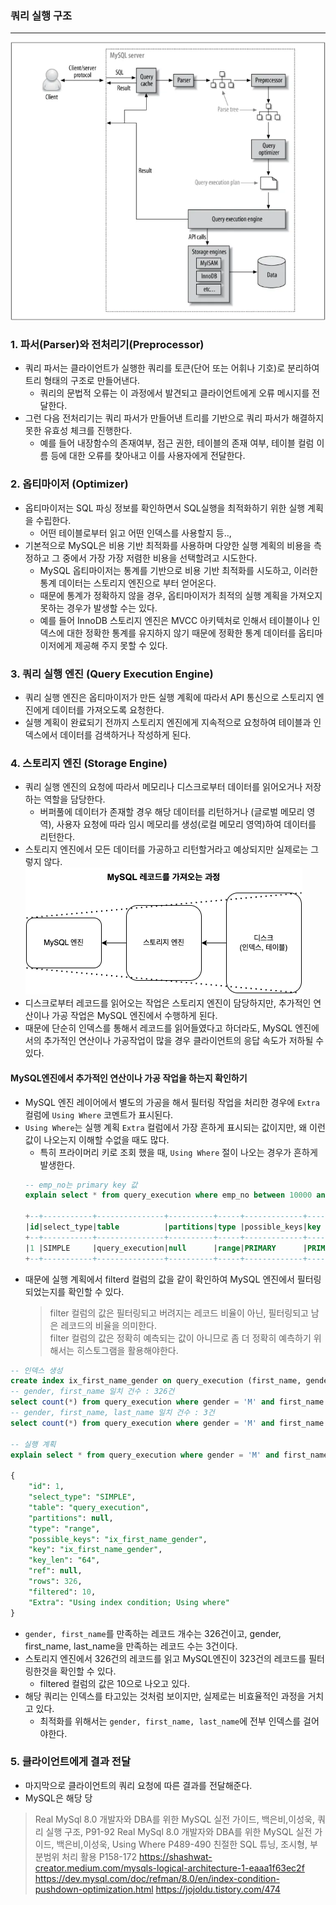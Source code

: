 
### 쿼리 실행 구조

---

![](./img/query_execution_structure.png)

### 1. 파서(Parser)와 전처리기(Preprocessor)

- 쿼리 파서는 클라이언트가 실행한 쿼리를 토큰(단어 또는 어휘나 기호)로 분리하여 트리 형태의 구조로 만들어낸다.
  - 쿼리의 문법적 오류는 이 과정에서 발견되고 클라이언트에게 오류 메시지를 전달한다.
- 그런 다음 전처리기는 쿼리 파서가 만들어낸 트리를 기반으로 쿼리 파서가 해결하지 못한 유효성 체크를 진행한다.
  - 예를 들어 내장함수의 존재여부, 점근 권한, 테이블의 존재 여부, 테이블 컬럼 이름 등에 대한 오류를 찾아내고 이를 사용자에게 전달한다.

### 2. 옵티마이저 (Optimizer)
- 옵티마이저는 SQL 파싱 정보를 확인하면서 SQL실행을 최적화하기 위한 실행 계획을 수립한다.
  - 어떤 테이블로부터 읽고 어떤 인덱스를 사용할지 등.., 
- 기본적으로 MySQL은 비용 기반 최적화를 사용하며 다양한 실행 계획의 비용을 측정하고 그 중에서 가장 가장 저렴한 비용을 선택할려고 시도한다.
  - MySQL 옵티마이저는 통계를 기반으로 비용 기반 최적화를 시도하고, 이러한 통계 데이터는 스토리지 엔진으로 부터 얻어온다.
  - 때문에 통계가 정확하지 않을 경우, 옵티마이저가 최적의 실행 계획을 가져오지 못하는 경우가 발생할 수는 있다.
  - 예를 들어 InnoDB 스토리지 엔진은 MVCC 아키텍처로 인해서 테이블이나 인덱스에 대한 정확한 통계를 유지하지 않기 때문에 정확한 통계 데이터를 옵티마이저에게 제공해 주지 못할 수 있다.

### 3. 쿼리 실행 엔진 (Query Execution Engine)
- 쿼리 실행 엔진은 옵티마이저가 만든 실행 계획에 따라서 API 통신으로 스토리지 엔진에게 데이터를 가져오도록 요청한다.
- 실행 계획이 완료되기 전까지 스토리지 엔진에게 지속적으로 요청하여 테이블과 인덱스에서 데이터를 검색하거나 작성하게 된다.

### 4. 스토리지 엔진 (Storage Engine)
- 쿼리 실행 엔진의 요청에 따라서 메모리나 디스크로부터 데이터를 읽어오거나 저장하는 역할을 담당한다.
  - 버퍼풀에 데이터가 존재할 경우 해당 데이터를 리턴하거나 (글로벌 메모리 영역), 사용자 요청에 따라 임시 메모리를 생성(로컬 메모리 영역)하여 데이터를 리턴한다.
- 스토리지 엔진에서 모든 데이터를 가공하고 리턴할거라고 예상되지만 실제로는 그렇지 않다.
![](./img/query_execution_select.png)
- 디스크로부터 레코드를 읽어오는 작업은 스토리지 엔진이 담당하지만, 추가적인 연산이나 가공 작업은 MySQL 엔진에서 수행하게 된다.
- 때문에 단순히 인덱스를 통해서 레코드를 읽어들였다고 하더라도, MySQL 엔진에서의 추가적인 연산이나 가공작업이 많을 경우 클라이언트의 응답 속도가 저하될 수 있다.

#### MySQL엔진에서 추가적인 연산이나 가공 작업을 하는지 확인하기 
- MySQL 엔진 레이어에서 별도의 가공을 해서 필터링 작업을 처리한 경우에 `Extra` 컬럼에 `Using Where` 코멘트가 표시된다.
- `Using Where`는 실행 계획 `Extra` 컬럼에서 가장 흔하게 표시되는 값이지만, 왜 이런 값이 나오는지 이해할 수없을 때도 많다.
    - 특히 프라이머리 키로 조회 했을 때, `Using Where` 절이 나오는 경우가 흔하게 발생한다.
    ```sql
    -- emp_no는 primary key 값
    explain select * from query_execution where emp_no between 10000 and 10100;

    +--+-----------+---------------+----------+-----+-------------+-------+-------+----+----+--------+-----------+
    |id|select_type|table          |partitions|type |possible_keys|key    |key_len|ref |rows|filtered|Extra      |
    +--+-----------+---------------+----------+-----+-------------+-------+-------+----+----+--------+-----------+
    |1 |SIMPLE     |query_execution|null      |range|PRIMARY      |PRIMARY|4      |null|100 |100     |Using where|
    +--+-----------+---------------+----------+-----+-------------+-------+-------+----+----+--------+-----------+
    ```
- 때문에 실행 계획에서 filterd 컬럼의 값을 같이 확인하여 MySQL 엔진에서 필터링 되었는지를 확인할 수 있다.
  > filter 컬럼의 값은 필터링되고 버려지는 레코드 비율이 아닌, 필터링되고 남은 레코드의 비율을 의미한다. <br/>
  > filter 컬럼의 값은 정확히 예측되는 값이 아니므로 좀 더 정확히 예측하기 위해서는 히스토그램을 활용해야한다.


```sql
-- 인덱스 생성
create index ix_first_name_gender on query_execution (first_name, gender);
-- gender, first_name 일치 건수 : 326건
select count(*) from query_execution where gender = 'M' and first_name in ('Zvonko', 'Zongyan');
-- gender, first_name, last_name 일치 건수 : 3건
select count(*) from query_execution where gender = 'M' and first_name in ('Zvonko', 'Zongyan') and last_name = 'Spataro';

-- 실행 계획
explain select * from query_execution where gender = 'M' and first_name in ('Zvonko', 'Zongyan') and last_name = 'Spataro';

{
    "id": 1,
    "select_type": "SIMPLE",
    "table": "query_execution",
    "partitions": null,
    "type": "range",
    "possible_keys": "ix_first_name_gender",
    "key": "ix_first_name_gender",
    "key_len": "64",
    "ref": null,
    "rows": 326,
    "filtered": 10,
    "Extra": "Using index condition; Using where"
}
```

- `gender, first_name`를 만족하는 레코드 개수는 326건이고, gender, first_name, last_name을 만족하는 레코드 수는 3건이다.
- 스토리지 엔진에서 326건의 레코드를 읽고 MySQL엔진이 323건의 레코드를 필터링한것을 확인할 수 있다. 
  - filtered 컬럼의 값은 10으로 나오고 있다.
- 해당 쿼리는 인덱스를 타고있는 것처럼 보이지만, 실제로는 비효율적인 과정을 거치고 있다.
  - 최적화를 위해서는 `gender, first_name, last_name`에 전부 인덱스를 걸어야한다.

### 5. 클라이언트에게 결과 전달

- 마지막으로 클라이언트의 쿼리 요청에 따른 결과를 전달해준다.
- MySQL은 해당 당



> Real MySql 8.0 개발자와 DBA를 위한 MySQL 실전 가이드, 백은비,이성욱, 쿼리 실행 구조, P91-92
> Real MySql 8.0 개발자와 DBA를 위한 MySQL 실전 가이드, 백은비,이성욱, Using Where P489-490
> 친절한 SQL 튜닝, 조시형, 부분범위 처리 활용 P158-172
> https://shashwat-creator.medium.com/mysqls-logical-architecture-1-eaaa1f63ec2f
> https://dev.mysql.com/doc/refman/8.0/en/index-condition-pushdown-optimization.html
> https://jojoldu.tistory.com/474